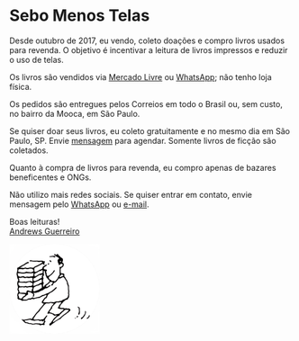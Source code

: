 # Sebo Menos Telas

Desde outubro de 2017, eu vendo, coleto doações e compro livros usados para revenda. O objetivo é incentivar a leitura de livros impressos e reduzir o uso de telas.

Os livros são vendidos via [Mercado Livre](https://lista.mercadolivre.com.br/_CustId_1175694276) ou [WhatsApp](https://wa.me/5511981350566); não tenho loja física.

Os pedidos são entregues pelos Correios em todo o Brasil ou, sem custo, no bairro da Mooca, em São Paulo.

Se quiser doar seus livros, eu coleto gratuitamente e no mesmo dia em São Paulo, SP. Envie [mensagem](https://wa.me/5511981350566) para agendar. Somente livros de ficção são coletados.

Quanto à compra de livros para revenda, eu compro apenas de bazares beneficentes e ONGs.

Não utilizo mais redes sociais. Se quiser entrar em contato, envie mensagem pelo [WhatsApp](https://wa.me/5511981350566) ou [e-mail](mailto:sebomenostelas@gmail.com).

Boas leituras!  
[Andrews Guerreiro](https://github.com/andguerreiro)

<img src="logo.png" style="width: 160px;">

